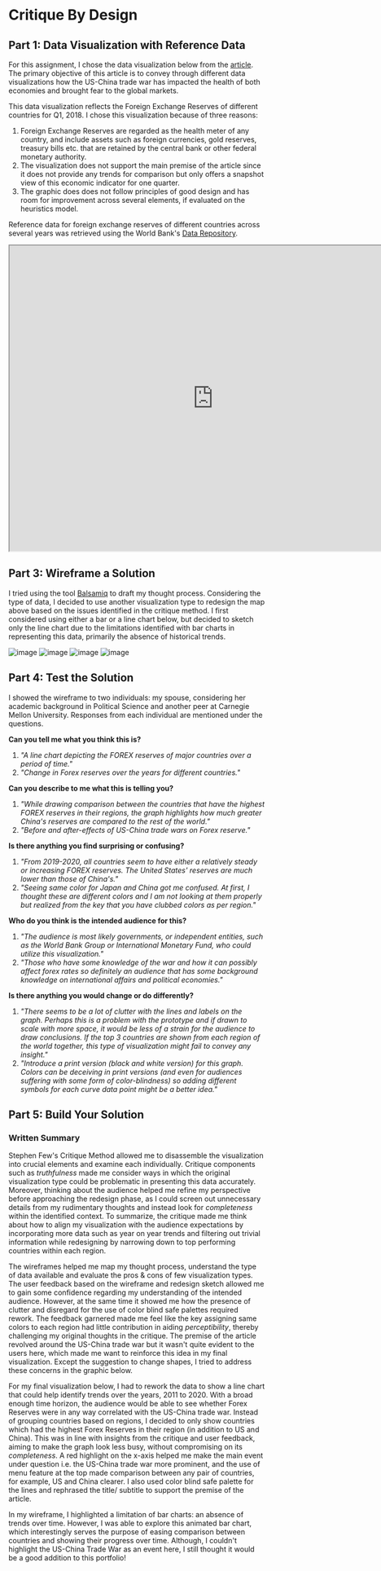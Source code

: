 # Critique By Design
## Part 1: Data Visualization with Reference Data

For this assignment, I chose the data visualization below from the [article](http://howmuch.net/articles/trade-war-in-6-visualizations). The primary objective of this article is to convey through different data visualizations how the US-China trade war has impacted the health of both economies and brought fear to the global markets. 

This data visualization reflects the Foreign Exchange Reserves of different countries for Q1, 2018. I chose this visualization because of three reasons:
1. Foreign Exchange Reserves are regarded as the health meter of any country, and include assets such as foreign currencies, gold reserves, treasury bills etc. that are retained by the central bank or other federal monetary authority. 
2. The visualization does not support the main premise of the article since it does not provide any trends for comparison but only offers a snapshot view of this economic indicator for one quarter.
3. The graphic does does not follow principles of good design and has room for improvement across several elements, if evaluated on the heuristics model.

Reference data for foreign exchange reserves of different countries across several years was retrieved using the World Bank's [Data Repository](http://data.worldbank.org/indicator/FI.RES.XGLD.CD).

<iframe width="800" height="600" src="https://cdn.howmuch.net/articles/the-forex-worldmap-final-8322.jpg"></iframe>

## Part 3: Wireframe a Solution

I tried using the tool [Balsamiq](http://balsamiq.com/) to draft my thought process. Considering the type of data, I decided to use another visualization type to redesign the map above based on the issues identified in the critique method. I first considered using either a bar or a line chart below, but decided to sketch only the line chart due to the limitations identified with bar charts in representing this data, primarily the absence of historical trends. 

![image](https://user-images.githubusercontent.com/93225948/140595253-8f119be3-1cc9-4ca5-b15b-147070cbc763.png)
![image](https://user-images.githubusercontent.com/93225948/140595176-3e15acfe-4b1d-4421-ac98-dbd544f7fcde.png)
![image](https://user-images.githubusercontent.com/93225948/140595199-5c3868e0-f189-40e7-b638-9217ac730655.png)
![image](https://user-images.githubusercontent.com/93225948/140595204-038a58ce-b867-4436-aae1-5667eeccc677.png)

## Part 4: Test the Solution 

I showed the wireframe to two individuals: my spouse, considering her academic background in Political Science and another peer at Carnegie Mellon University. Responses from each individual are mentioned under the questions.

**Can you tell me what you think this is?**
1. _"A line chart depicting the FOREX reserves of major countries over a period of time."_
2. _"Change in Forex reserves over the years for different countries."_

**Can you describe to me what this is telling you?**
1. _"While drawing comparison between the countries that have the highest FOREX reserves in their regions, the graph highlights how much greater China's reserves are compared to the rest of the world."_
2. _"Before and after-effects of US-China trade wars on Forex reserve."_

**Is there anything you find surprising or confusing?**
1. _"From 2019-2020, all countries seem to have either a relatively steady or increasing FOREX reserves. The United States' reserves are much lower than those of China's."_
2. _"Seeing same color for Japan and China got me confused. At first, I thought these are different colors and I am not looking at them properly but realized from the key that you have clubbed colors as per region."_

**Who do you think is the intended audience for this?**
1. _"The audience is most likely governments, or  independent entities, such as the World Bank Group or International Monetary Fund, who could utilize this visualization."_
2. _"Those who have some knowledge of the war and how it can possibly affect forex rates so definitely an audience that has some background knowledge on international affairs and political economies."_

**Is there anything you would change or do differently?**
1. _"There seems to be a lot of clutter with the lines and labels on the graph. Perhaps this is a problem with the prototype and if drawn to scale with more space, it would be less of a strain for the audience to draw conclusions. If the top 3 countries are shown from each region of the world together, this type of visualization might fail to convey any insight."_
2. _"Introduce a print version (black and white version) for this graph. Colors can be deceiving in print versions (and even for audiences suffering with some form of color-blindness) so adding different symbols for each curve data point might be a better idea."_

## Part 5: Build Your Solution

### Written Summary
Stephen Few's Critique Method allowed me to disassemble the visualization into crucial elements and examine each individually. Critique components such as _truthfulness_ made me consider ways in which the original visualization type could be problematic in presenting this data accurately. Moreover, thinking about the audience helped me refine my perspective before approaching the redesign phase, as I could screen out unnecessary details from my rudimentary thoughts and instead look for _completeness_ within the identified context. To summarize, the critique made me think about how to align my visualization with the audience expectations by incorporating more data such as year on year trends and filtering out trivial information while redesigning by narrowing down to top performing countries within each region. 

The wireframes helped me map my thought process, understand the type of data available and evaluate the pros & cons of few visualization types. The user feedback based on the wireframe and redesign sketch allowed me to gain some confidence regarding my understanding of the intended audience. However, at the same time it showed me how the presence of clutter and disregard for the use of color blind safe palettes required rework. The feedback garnered made me feel like the key assigning same colors to each region had little contribution in aiding _perceptibility_, thereby challenging my original thoughts in the critique. The premise of the article revolved around the US-China trade war but it wasn't quite evident to the users here, which made me want to reinforce this idea in my final visualization. Except the suggestion to change shapes, I tried to address these concerns in the graphic below. 

For my final visualization below, I had to rework the data to show a line chart that could help identify trends over the years, 2011 to 2020. With a broad enough time horizon, the audience would be able to see whether Forex Reserves were in any way correlated with the US-China trade war. Instead of grouping countries based on regions, I decided to only show countries which had the highest Forex Reserves in their region (in addition to US and China). This was in line with insights from the critique and user feedback, aiming to make the graph look less busy, without compromising on its _completeness_. A red highlight on the x-axis helped me make the main event under question i.e. the US-China trade war more prominent, and the use of menu feature at the top made comparison between any pair of countries, for example, US and China clearer. I also used color blind safe palette for the lines and rephrased the title/ subtitle to support the premise of the article.

<div class="flourish-embed flourish-chart" data-src="visualisation/7746600"><script src="https://public.flourish.studio/resources/embed.js"></script></div>

In my wireframe, I highlighted a limitation of bar charts: an absence of trends over time. However, I was able to explore this animated bar chart, which interestingly serves the purpose of easing comparison between countries and showing their progress over time. Although, I couldn't highlight the US-China Trade War as an event here, I still thought it would be a good addition to this portfolio! 

<div class="flourish-embed flourish-bar-chart-race" data-src="visualisation/7746758"><script src="https://public.flourish.studio/resources/embed.js"></script></div>

